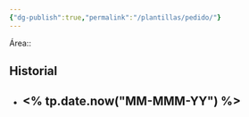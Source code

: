 ```yaml
---
{"dg-publish":true,"permalink":"/plantillas/pedido/"}
---
```


Área::

## Historial
- <% tp.date.now("MM-MMM-YY") %>
	- 